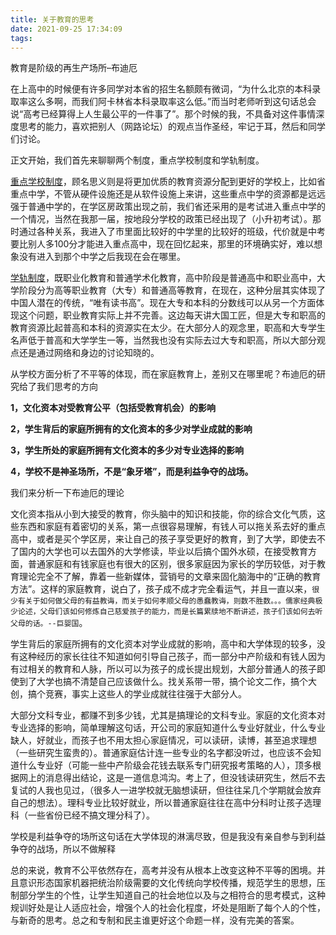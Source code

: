 ```yaml
---
title: 关于教育的思考
date: 2021-09-25 17:34:09
tags:
---
```


教育是阶级的再生产场所–布迪厄

在上高中的时候便有许多同学对本省的招生名额颇有微词，“为什么北京的本科录取率这么多啊，而我们阿卡林省本科录取率这么低。”而当时老师听到这句话总会说“高考已经算得上人生最公平的一件事了”。那个时候的我，不具备对这件事情深度思考的能力，喜欢把别人（网路论坛）的观点当作圣经，牢记于耳，然后和同学们讨论。

<!-- more -->

正文开始，我们首先来聊聊两个制度，重点学校制度和学轨制度。

<u>重点学校制度</u>，顾名思义则是将更加优质的教育资源分配到更好的学校上，比如省重点中学，不管从硬件设施还是从软件设施上来讲，这些重点中学的资源都是远远强于普通中学的，在学区房政策出现之前，我们省还采用的是考试进入重点中学的一个情况，当然在我那一届，按地段分学校的政策已经出现了（小升初考试）。那时通过各种关系，我进入了市里面比较好的中学里的比较好的班级，代价就是中考要比别人多100分才能进入重点高中，现在回忆起来，那里的环境确实好，难以想象没有进入到那个中学之后我现在会在哪里。

<u>学轨制度</u>，既职业化教育和普通学术化教育，高中阶段是普通高中和职业高中，大学阶段分为高等职业教育（大专）和普通高等教育，在现在，这种分层其实体现了中国人潜在的传统，“唯有读书高”。现在大专和本科的分数线可以从另一个方面体现这个问题，职业教育实际上并不完善。这边每天讲大国工匠，但是大专和职高的教育资源比起普高和本科的资源实在太少。在大部分人的观念里，职高和大专学生名声低于普高和大学学生一等，当然我也没有实际去过大专和职高，所以大部分观点还是通过网络和身边的讨论知晓的。

从学校方面分析了不平等的体现，而在家庭教育上，差别又在哪里呢？布迪厄的研究给了我们思考的方向

**1，文化资本对受教育公平（包括受教育机会）的影响**

**2，学生背后的家庭所拥有的文化资本的多少对学业成就的影响**

**3，学生所处的家庭所拥有文化资本的多少对专业选择的影响**

**4，学校不是神圣场所，不是“象牙塔”，而是利益争夺的战场。**

我们来分析一下布迪厄的理论

 文化资本指从小到大接受的教育，你头脑中的知识和技能，你的综合文化气质，这些东西和家庭有着密切的关系，第一点很容易理解，有钱人可以拖关系去好的重点高中，或者是买个学区房，来让自己的孩子享受更好的教育，到了大学，即使去不了国内的大学也可以去国外的大学修读，毕业以后搞个国外水硕，在接受教育方面，普通家庭和有钱家庭也有很大的区别，很多家庭因为家长的学历较低，对于教育理论完全不了解，靠着一些新媒体，营销号的文章来固化脑海中的“正确的教育方法”。这样的家庭教育，说白了，孩子成不成才完全看运气，并且一直以来，`很少有关于如何做父母的有益教诲，而关于如何孝顺父母的愚蠢教诲，则数不胜数。。。儒家经典极少论述，父母们该如何修炼自己慈爱孩子的能力，而是长篇累牍地不断讲述，孩子们该如何去听父母的话。--巨婴国`。

 学生背后的家庭所拥有的文化资本对学业成就的影响，高中和大学体现的较多，没有这种经历的家长往往不知道如何引导自己孩子，而一部分中产阶级和有钱人因为有过相关的教育和人脉，所以可以为孩子的成长提出规划，大部分普通人的孩子即使到了大学也搞不清楚自己应该做什么。找关系带一带，搞个论文二作，搞个大创，搞个竞赛，事实上这些人的学业成就往往强于大部分人。

 大部分文科专业，都赚不到多少钱，尤其是搞理论的文科专业。家庭的文化资本对专业选择的影响，简单理解这句话，开公司的家庭知道什么专业好就业，什么专业缺人，好就业，而孩子也不用太担心家庭情况，可以读研，读博，甚至追求理想（一些研究生蛮贵的）。普通家庭估计连一些专业的名字都没听过，也应该不会知道什么专业好（可能一些中产阶级会花钱去联系专门研究报考策略的人），顶多根据网上的消息得出结论，这是一道信息鸿沟。考上了，但没钱读研究生，然后不去复试的人我也见过，（很多人一进学校就无脑想读研，但往往呆几个学期就会放弃自己的想法）。理科专业比较好就业，所以普通家庭往往在高中分科时让孩子选理科（一些省份已经不搞文理分科了）。

 学校是利益争夺的场所这句话在大学体现的淋漓尽致，但是我没有亲自参与到利益争夺的战场，所以不做解释

 总的来说，教育不公平依然存在，高考并没有从根本上改变这种不平等的困境。并且意识形态国家机器把统治阶级需要的文化传统向学校传播，规范学生的思想，压制部分学生的个性，让学生知道自己的社会地位以及与之相符合的思考模式，这种规训好处是让人适应社会，增强个人的社会化程度，坏处是阻断了每个人的个性，与新奇的思考。总之和专制和民主谁更好这个命题一样，没有完美的答案。
